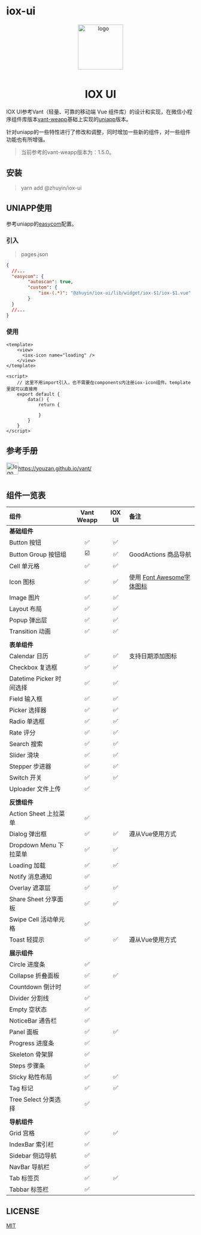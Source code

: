 # iox-ui
<p align="center">
    <img alt="logo" src="https://res.oss.zhuyin.club/assets/images/iox-ui.png" width="120" height="120" style="margin-bottom: 10px;">
</p>
<h1 align="center">IOX UI</h1>

IOX UI参考Vant（轻量、可靠的移动端 Vue 组件库）的设计和实现，在微信小程序组件库版本[vant-weapp](https://github.com/youzan/vant-weapp "vant-weapp")基础上实现的[uniapp](https://github.com/dcloudio/uni-app)版本。

针对uniapp的一些特性进行了修改和调整，同时增加一些新的组件，对一些组件功能也有所增强。

>当前参考的vant-weapp版本为：1.5.0。

## 安装
>yarn add @zhuyin/iox-ui

## UNIAPP使用
参考uniapp的[easycom](https://uniapp.dcloud.io/collocation/pages?id=easycom)配置。
### 引入
>pages.json
```json
{
  //...
  "easycom": {
		"autoscan": true,
		"custom": {
			"iox-(.*)": "@zhuyin/iox-ui/lib/widget/iox-$1/iox-$1.vue"
		}
  }
  //...
}
```
### 使用
```vue
<template>
    <view>
      <iox-icon name="loading" />
    </view>
</template>

<script>
    // 这里不用import引入，也不需要在components内注册iox-icon组件。template里就可以直接用
    export default {
        data() {
            return {

            }
        }
    }
</script>
```

## 参考手册
<img alt="logo" src="https://img.yzcdn.cn/vant/logo.png" width="32" height="32" style="margin-bottom: 10px;" align="middle">https://youzan.github.io/vant/

## 组件一览表

|组件|Vant Weapp|IOX UI|备注|
|:-|:-:|:-:|:--|
|**基础组件**|
|Button 按钮|✅|✅|
|Button Group 按钮组|☑️|✅|GoodActions 商品导航|
|Cell 单元格|✅|✅|
|Icon 图标|✅|✅|使用 [Font Awesome字体图标](http://www.fontawesome.com.cn/)
|Image 图片|✅|✅|
|Layout 布局|✅|✅|
|Popup 弹出层|✅|✅|
|Transition 动画|✅|✅|
||
|**表单组件**|
|Calendar 日历|✅|✅|支持日期添加图标|
|Checkbox 复选框|✅|✅|
|Datetime Picker 时间选择|✅|✅|
|Field 输入框|✅|✅|
|Picker 选择器|✅|✅|
|Radio 单选框|✅|✅|
|Rate 评分|✅|✅|
|Search 搜索|✅|✅|
|Slider 滑块|✅|✅|
|Stepper 步进器|✅|✅|
|Switch 开关|✅|✅|
|Uploader 文件上传|✅||
||
|**反馈组件**|
|Action Sheet 上拉菜单|✅||
|Dialog 弹出框|✅|✅|遵从Vue使用方式|
|Dropdown Menu 下拉菜单|✅|✅|
|Loading 加载|✅|✅|
|Notify 消息通知|✅||
|Overlay 遮罩层|✅|✅|
|Share Sheet 分享面板|✅|✅|
|Swipe Cell 活动单元格|✅||
|Toast 轻提示|✅|✅|遵从Vue使用方式|
||
|**展示组件**|
|Circle 进度条|✅||
|Collapse 折叠面板|✅|✅||
|Countdown 倒计时|✅||
|Divider 分割线|✅||
|Empty 空状态|✅||
|NoticeBar 通告栏|✅||
|Panel 面板|✅|✅|
|Progress 进度条|✅||
|Skeleton 骨架屏|✅||
|Steps 步骤条|✅||
|Sticky 粘性布局|✅|✅|
|Tag 标记|✅|✅|
|Tree Select 分类选择|✅||
||
|**导航组件**|
|Grid 宫格|✅|✅|
|IndexBar 索引栏|✅|||
|Sidebar 侧边导航|✅||
|NavBar 导航栏|✅||
|Tab 标签页|✅|✅|
|Tabbar 标签栏|✅||



## LICENSE

[MIT](https://en.wikipedia.org/wiki/MIT_License)